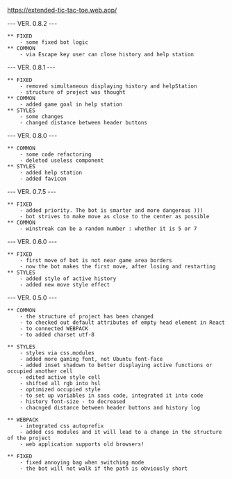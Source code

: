 https://extended-tic-tac-toe.web.app/

--- VER. 0.8.2 ---

	** FIXED
		- some fixed bot logic
	** COMMON
		- via Escape key user can close history and help station

--- VER. 0.8.1 ---

	** FIXED
		- removed simultaneous displaying history and helpStation
		- structure of project was thought
	** COMMON
		- added game goal in help station
	** STYLES
		- some changes
		- changed distance between header buttons

--- VER. 0.8.0 ---
	
	** COMMON
		- some code refactoring
		- deleted useless component
	** STYLES
		- added help station
		- added favicon

--- VER. 0.7.5 ---

	** FIXED
		- added priority. The bot is smarter and more dangerous )))
		- bot strives to make move as close to the center as possible
	** COMMON
		- winstreak can be a random number : whether it is 5 or 7

--- VER. 0.6.0 ---

	** FIXED
		- first move of bot is not near game area borders
		- now the bot makes the first move, after losing and restarting
	** STYLES
		- added style of active history
		- added new move style effect

--- VER. 0.5.0 ---

	** COMMON
		- the structure of project has been changed
		- to checked out default attributes of empty head element in React
		- to connected WEBPACK 
		- to added charset utf-8

	** STYLES
		- styles via css.modules
		- added more gaming font, not Ubuntu font-face
		- added inset shadown to better displaying active functions or occupied another cell
		- edited active style cell
		- shifted all rgb into hsl
		- optimized occupied style
		- to set up variables in sass code, integrated it into code
		- history font-size - to decreased
		- chacnged distance between header buttons and history log	

	** WEBPACK
		- integrated css autoprefix 
		- added css modules and it will lead to a change in the structure of the project
		- web application supports old browsers!

	** FIXED
		- fixed annoying bag when switching mode
		- the bot will not walk if the path is obviously short
